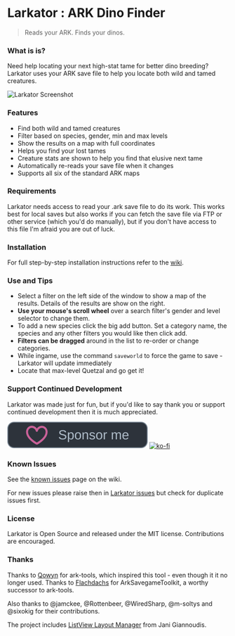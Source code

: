 # Larkator : ARK Dino Finder
> Reads your ARK. Finds your dinos.

### What is is?
Need help locating your next high-stat tame for better dino breeding?
Larkator uses your ARK save file to help you locate both wild and tamed creatures.

![Larkator Screenshot](Assets/screenshot.png)

### Features
 - Find both wild and tamed creatures
 - Filter based on species, gender, min and max levels
 - Show the results on a map with full coordinates
 - Helps you find your lost tames
 - Creature stats are shown to help you find that elusive next tame
 - Automatically re-reads your save file when it changes
 - Supports all six of the standard ARK maps

### Requirements
Larkator needs access to read your .ark save file to do its work. This works best for local saves but also works if you can fetch
the save file via FTP or other service (which you'd do manually), but if you don't have access to this file I'm afraid you are out
of luck.

### Installation
For full step-by-step installation instructions refer to the [wiki](https://github.com/coldino/Larkator/wiki/Installation).

### Use and Tips
 - Select a filter on the left side of the window to show a map of the results. Details of the results are show on the right.
 - **Use your mouse's scroll wheel** over a search filter's gender and level selector to change them.
 - To add a new species click the big add button. Set a category name, the species and any other filters you would like then click add.
 - **Filters can be dragged** around in the list to re-order or change categories.
 - While ingame, use the command `saveworld` to force the game to save - Larkator will update immediately
 - Locate that max-level Quetzal and go get it!

### Support Continued Development
Larkator was made just for fun, but if you'd like to say thank you or support continued development then it is much appreciated.

[![Github Sponsorship](assets/sponsor_sm.svg)](https://github.com/sponsors/coldino)
[![ko-fi](https://ko-fi.com/img/githubbutton_sm.svg)](https://ko-fi.com/Z8Z23YS84)

### Known Issues
See the [known issues](https://github.com/coldino/Larkator/wiki/Known-Issues) page on the wiki.

For new issues please raise then in [Larkator issues](https://github.com/coldino/Larkator/issues) but check for duplicate issues first.

### License
Larkator is Open Source and released under the MIT license. Contributions are encouraged.

### Thanks
Thanks to [Qowyn](https://github.com/Qowyn) for ark-tools, which inspired this tool - even though it it no longer used.
Thanks to [Flachdachs](https://github.com/Flachdachs) for ArkSavegameToolkit, a worthy successor to ark-tools.

Also thanks to @jamckee, @Rottenbeer, @WiredSharp, @m-soltys and @sixokig for their contributions.

The project includes [ListView Layout Manager](https://www.codeproject.com/Articles/25058/ListView-Layout-Manager) from Jani Giannoudis.
